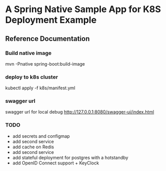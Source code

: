 # A Spring Native Sample App for K8S Deployment Example

## Reference Documentation


### Build native image

mvn -Pnative spring-boot:build-image 


### deploy to k8s cluster

kubectl apply -f  k8s/manifest.yml


### swagger url

swagger url for local debug http://127.0.0.1:8080/swagger-ui/index.html


### TODO

* add secrets and configmap
* add second service
* add cache on Redis
* add second service
* add stateful deployment for postgres with a hotstandby
* add OpenID Connect support + KeyClock
